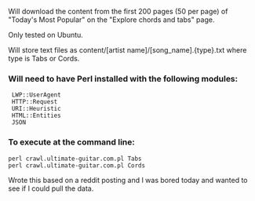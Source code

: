 
Will download the content from the first 200 pages (50 per page) of "Today's Most Popular" on the "Explore chords and tabs" page.

Only tested on Ubuntu.

Will store text files as content/[artist name]/[song_name].{type}.txt where type is Tabs or Cords.


### Will need to have Perl installed with the following modules:
```
 LWP::UserAgent
 HTTP::Request
 URI::Heuristic
 HTML::Entities
 JSON
```

### To execute at the command line:
```
perl crawl.ultimate-guitar.com.pl Tabs
perl crawl.ultimate-guitar.com.pl Cords
```

Wrote this based on a reddit posting and I was bored today and wanted to see if I could pull the data.
